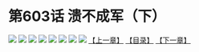 # 第603话 溃不成军（下）
![](https://mhpic.xiaomingtaiji.net/comic/D/斗破苍穹拆分版/603话/1.jpg-zymk.middle.webp)
![](https://mhpic.xiaomingtaiji.net/comic/D/斗破苍穹拆分版/603话/2.jpg-zymk.middle.webp)
![](https://mhpic.xiaomingtaiji.net/comic/D/斗破苍穹拆分版/603话/3.jpg-zymk.middle.webp)
![](https://mhpic.xiaomingtaiji.net/comic/D/斗破苍穹拆分版/603话/4.jpg-zymk.middle.webp)
![](https://mhpic.xiaomingtaiji.net/comic/D/斗破苍穹拆分版/603话/5.jpg-zymk.middle.webp)
![](https://mhpic.xiaomingtaiji.net/comic/D/斗破苍穹拆分版/603话/6.jpg-zymk.middle.webp)
![](https://mhpic.xiaomingtaiji.net/comic/D/斗破苍穹拆分版/603话/7.jpg-zymk.middle.webp)
![](https://mhpic.xiaomingtaiji.net/comic/D/斗破苍穹拆分版/603话/8.jpg-zymk.middle.webp)
[【上一章】](./602.md)
[【目录】](./READMD.md)
[【下一章】](./604.md)
